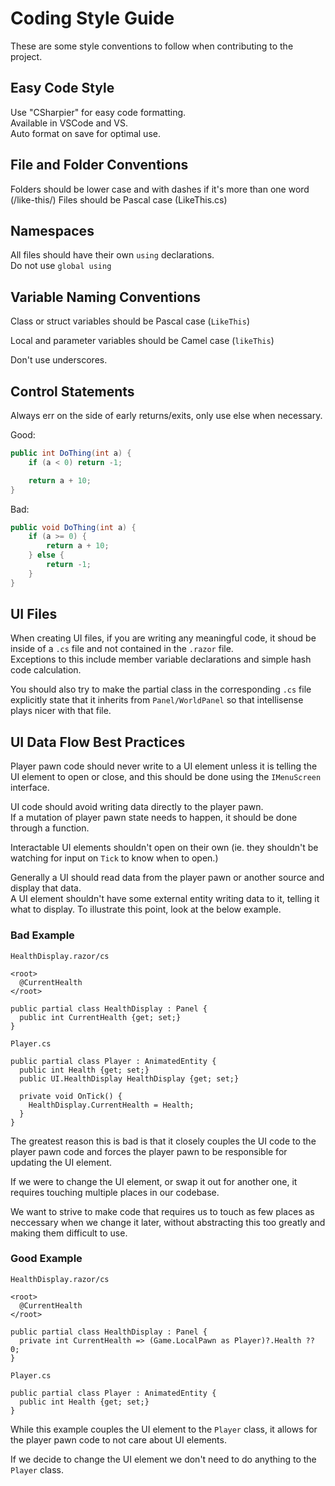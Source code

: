 # Coding Style Guide

These are some style conventions to follow when contributing to the project.

## Easy Code Style

Use "CSharpier" for easy code formatting.  
Available in VSCode and VS.  
Auto format on save for optimal use.

## File and Folder Conventions

Folders should be lower case and with dashes if it's more than one word (/like-this/)
Files should be Pascal case (LikeThis.cs)

## Namespaces

All files should have their own `using` declarations.  
Do not use `global using`

## Variable Naming Conventions

Class or struct variables should be Pascal case (`LikeThis`)

Local and parameter variables should be Camel case (`likeThis`)

Don't use underscores.

## Control Statements

Always err on the side of early returns/exits, only use else when necessary.

Good:

```cs
public int DoThing(int a) {
    if (a < 0) return -1;

    return a + 10;
}
```

Bad:

```cs
public void DoThing(int a) {
    if (a >= 0) {
        return a + 10;
    } else {
        return -1;
    }
}
```

## UI Files

When creating UI files, if you are writing any meaningful code, it shoud be inside of a `.cs` file and not contained in the `.razor` file.  
Exceptions to this include member variable declarations and simple hash code calculation.

You should also try to make the partial class in the corresponding `.cs` file explicitly state that it inherits from `Panel/WorldPanel` so that intellisense plays nicer with that file.

## UI Data Flow Best Practices

Player pawn code should never write to a UI element unless it is telling the UI element to open or close, and this should be done using the `IMenuScreen` interface.

UI code should avoid writing data directly to the player pawn.  
If a mutation of player pawn state needs to happen, it should be done through a function.

Interactable UI elements shouldn't open on their own (ie. they shouldn't be watching for input on `Tick` to know when to open.)

Generally a UI should read data from the player pawn or another source and display that data.  
A UI element shouldn't have some external entity writing data to it, telling it what to display.
To illustrate this point, look at the below example.

### Bad Example

`HealthDisplay.razor/cs`

```
<root>
  @CurrentHealth
</root>

public partial class HealthDisplay : Panel {
  public int CurrentHealth {get; set;}
}
```

`Player.cs`

```
public partial class Player : AnimatedEntity {
  public int Health {get; set;}
  public UI.HealthDisplay HealthDisplay {get; set;}

  private void OnTick() {
    HealthDisplay.CurrentHealth = Health;
  }
}
```

The greatest reason this is bad is that it closely couples the UI code to the player pawn code and forces the player pawn to be responsible for updating the UI element.

If we were to change the UI element, or swap it out for another one, it requires touching multiple places in our codebase.

We want to strive to make code that requires us to touch as few places as neccessary when we change it later, without abstracting this too greatly and making them difficult to use.

### Good Example

`HealthDisplay.razor/cs`

```
<root>
  @CurrentHealth
</root>

public partial class HealthDisplay : Panel {
  private int CurrentHealth => (Game.LocalPawn as Player)?.Health ?? 0;
}
```

`Player.cs`

```
public partial class Player : AnimatedEntity {
  public int Health {get; set;}
}
```

While this example couples the UI element to the `Player` class, it allows for the player pawn code to not care about UI elements.

If we decide to change the UI element we don't need to do anything to the `Player` class.
